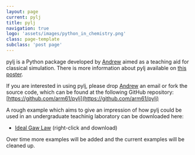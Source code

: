 ```yaml
---
layout: page
current: pylj 
title: pylj
navigation: true
logo: 'assets/images/python_in_chemistry.png'
class: page-template
subclass: 'post page'
---
```


pylj is a Python package developed by [Andrew](http://people.bath.ac.uk/arm61) aimed as a teaching aid for classical simulation. There is more information about pylj available on [this poster](https://github.com/arm61/pylj/raw/master/pylj_poster.pdf). 

If you are interested in using pylj, please drop [Andrew](mailto:arm61@bath.ac.uk) an email or fork the source code, which can be found at the following GitHub repository:
[https://github.com/arm61/pylj](https://github.com/arm61/pylj)

A rough example which aims to give an impression of how pylj could be used in an undergraduate teachinig laboratory can be downloaded here:

- [Ideal Gaw Law](https://github.com/bjmorgan/python_in_chemistry/raw/master/pylj/ideal_gas_law.ipynb) (right-click and download)

Over time more examples will be added and the current examples will be cleaned up. 
